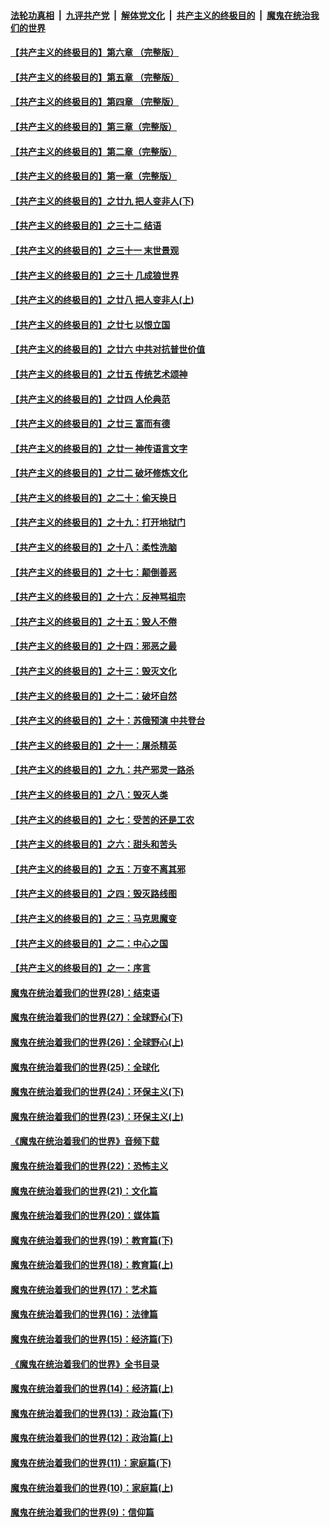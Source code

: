 

####  [法轮功真相](../../../../basic/blob/master/README.md?t=06061201) &nbsp;|&nbsp; [九评共产党](../../../../9ping.md/blob/master/README.md?t=06061201) &nbsp;|&nbsp; [解体党文化](../../../../jtdwh.md/blob/master/README.md?t=06061201)  &nbsp;|&nbsp; [共产主义的终极目的](../../../../gczydzjmd.md/blob/master/README.md?t=06061201) &nbsp;|&nbsp; [魔鬼在统治我们的世界](../../../../mgztzwmdsj.md/blob/master/README.md?t=06061201) 

#### [【共产主义的终极目的】第六章 （完整版）](../pages/nsc422/n11428913.md?t=06061201) 

#### [【共产主义的终极目的】第五章 （完整版）](../pages/nsc422/n11428912.md?t=06061201) 

#### [【共产主义的终极目的】第四章 （完整版）](../pages/nsc422/n11428907.md?t=06061201) 

#### [【共产主义的终极目的】第三章（完整版）](../pages/nsc422/n11428848.md?t=06061201) 

#### [【共产主义的终极目的】第二章（完整版）](../pages/nsc422/n11428831.md?t=06061201) 

#### [【共产主义的终极目的】第一章（完整版）](../pages/nsc422/n11417651.md?t=06061201) 

#### [【共产主义的终极目的】之廿九 把人变非人(下)](../pages/nsc422/n11344140.md?t=06061201) 

#### [【共产主义的终极目的】之三十二 结语](../pages/nsc422/n11360535.md?t=06061201) 

#### [【共产主义的终极目的】之三十一 末世景观](../pages/nsc422/n11351129.md?t=06061201) 

#### [【共产主义的终极目的】之三十 几成狼世界](../pages/nsc422/n11348280.md?t=06061201) 

#### [【共产主义的终极目的】之廿八 把人变非人(上)](../pages/nsc422/n11340492.md?t=06061201) 

#### [【共产主义的终极目的】之廿七 以恨立国](../pages/nsc422/n11336944.md?t=06061201) 

#### [【共产主义的终极目的】之廿六 中共对抗普世价值](../pages/nsc422/n11324785.md?t=06061201) 

#### [【共产主义的终极目的】之廿五 传统艺术颂神](../pages/nsc422/n11296396.md?t=06061201) 

#### [【共产主义的终极目的】之廿四 人伦典范](../pages/nsc422/n11296397.md?t=06061201) 

#### [【共产主义的终极目的】之廿三 富而有德](../pages/nsc422/n11283598.md?t=06061201) 

#### [【共产主义的终极目的】之廿一 神传语言文字](../pages/nsc422/n11263265.md?t=06061201) 

#### [【共产主义的终极目的】之廿二 破坏修炼文化](../pages/nsc422/n11245728.md?t=06061201) 

#### [【共产主义的终极目的】之二十：偷天换日](../pages/nsc422/n11238846.md?t=06061201) 

#### [【共产主义的终极目的】之十九：打开地狱门](../pages/nsc422/n11206376.md?t=06061201) 

#### [【共产主义的终极目的】之十八：柔性洗脑](../pages/nsc422/n11199994.md?t=06061201) 

#### [【共产主义的终极目的】之十七：颠倒善恶](../pages/nsc422/n11179782.md?t=06061201) 

#### [【共产主义的终极目的】之十六：反神骂祖宗](../pages/nsc422/n11166798.md?t=06061201) 

#### [【共产主义的终极目的】之十五：毁人不倦](../pages/nsc422/n11166792.md?t=06061201) 

#### [【共产主义的终极目的】之十四：邪恶之最](../pages/nsc422/n11150249.md?t=06061201) 

#### [【共产主义的终极目的】之十三：毁灭文化](../pages/nsc422/n11135227.md?t=06061201) 

#### [【共产主义的终极目的】之十二：破坏自然](../pages/nsc422/n11135214.md?t=06061201) 

#### [【共产主义的终极目的】之十：苏俄预演 中共登台](../pages/nsc422/n11118424.md?t=06061201) 

#### [【共产主义的终极目的】之十一：屠杀精英](../pages/nsc422/n11118442.md?t=06061201) 

#### [【共产主义的终极目的】之九：共产邪灵一路杀](../pages/nsc422/n11114139.md?t=06061201) 

#### [【共产主义的终极目的】之八：毁灭人类](../pages/nsc422/n11108503.md?t=06061201) 

#### [【共产主义的终极目的】之七：受苦的还是工农](../pages/nsc422/n11101809.md?t=06061201) 

#### [【共产主义的终极目的】之六：甜头和苦头](../pages/nsc422/n11096971.md?t=06061201) 

#### [【共产主义的终极目的】之五：万变不离其邪](../pages/nsc422/n11091285.md?t=06061201) 

#### [【共产主义的终极目的】之四：毁灭路线图](../pages/nsc422/n11086284.md?t=06061201) 

#### [【共产主义的终极目的】之三：马克思魔变](../pages/nsc422/n11061941.md?t=06061201) 

#### [【共产主义的终极目的】之二：中心之国](../pages/nsc422/n11047728.md?t=06061201) 

#### [【共产主义的终极目的】之一：序言](../pages/nsc422/n11086077.md?t=06061201) 

#### [魔鬼在统治着我们的世界(28)：结束语](../pages/nsc422/n10936246.md?t=06061201) 

#### [魔鬼在统治着我们的世界(27)：全球野心(下)](../pages/nsc422/n10928319.md?t=06061201) 

#### [魔鬼在统治着我们的世界(26)：全球野心(上)](../pages/nsc422/n10900318.md?t=06061201) 

#### [魔鬼在统治着我们的世界(25)：全球化](../pages/nsc422/n10788205.md?t=06061201) 

#### [魔鬼在统治着我们的世界(24)：环保主义(下)](../pages/nsc422/n10695307.md?t=06061201) 

#### [魔鬼在统治着我们的世界(23)：环保主义(上)](../pages/nsc422/n10688613.md?t=06061201) 

#### [《魔鬼在统治着我们的世界》音频下载](../pages/nsc422/n10635553.md?t=06061201) 

#### [魔鬼在统治着我们的世界(22)：恐怖主义](../pages/nsc422/n10614727.md?t=06061201) 

#### [魔鬼在统治着我们的世界(21)：文化篇](../pages/nsc422/n10597706.md?t=06061201) 

#### [魔鬼在统治着我们的世界(20)：媒体篇](../pages/nsc422/n10586579.md?t=06061201) 

#### [魔鬼在统治着我们的世界(19)：教育篇(下)](../pages/nsc422/n10564808.md?t=06061201) 

#### [魔鬼在统治着我们的世界(18)：教育篇(上)](../pages/nsc422/n10526970.md?t=06061201) 

#### [魔鬼在统治着我们的世界(17)：艺术篇](../pages/nsc422/n10499093.md?t=06061201) 

#### [魔鬼在统治着我们的世界(16)：法律篇](../pages/nsc422/n10485969.md?t=06061201) 

#### [魔鬼在统治着我们的世界(15)：经济篇(下)](../pages/nsc422/n10469975.md?t=06061201) 

#### [《魔鬼在统治着我们的世界》全书目录](../pages/nsc422/n10464261.md?t=06061201) 

#### [魔鬼在统治着我们的世界(14)：经济篇(上)](../pages/nsc422/n10457370.md?t=06061201) 

#### [魔鬼在统治着我们的世界(13)：政治篇(下)](../pages/nsc422/n10448270.md?t=06061201) 

#### [魔鬼在统治着我们的世界(12)：政治篇(上)](../pages/nsc422/n10444576.md?t=06061201) 

#### [魔鬼在统治着我们的世界(11)：家庭篇(下)](../pages/nsc422/n10440961.md?t=06061201) 

#### [魔鬼在统治着我们的世界(10)：家庭篇(上)](../pages/nsc422/n10435448.md?t=06061201) 

#### [魔鬼在统治着我们的世界(9)：信仰篇](../pages/nsc422/n10432159.md?t=06061201) 

